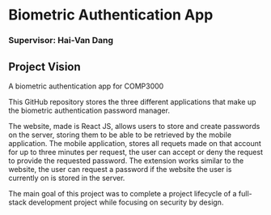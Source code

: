 # Biometric Authentication App
### Supervisor: Hai-Van Dang
## Project Vision

A biometric authentication app for COMP3000 

This GitHub repository stores the three different applications that make up the biometric authentication password manager.

The website, made is React JS, allows users to store and create passwords on the server, storing them to be able to be retrieved by the mobile application.
The mobile application, stores all requets made on that account for up to three minutes per request, the user can accept or deny the request to provide the requested password.
The extension works similar to the website, the user can request a password if the website the user is currently on is stored in the server.

The main goal of this project was to complete a project lifecycle of a full-stack development project while focusing on security by design.
